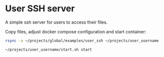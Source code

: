 # User SSH server

A simple ssh server for users to access their files.

Copy files, adjust docker compose configuration and start container:

```bash
rsync -a ~/projects/global/examples/user_ssh ~/projects/user_username

~/projects/user_username/start.sh start
```

